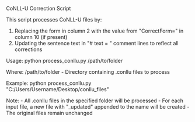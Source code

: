 CoNLL-U Correction Script

This script processes CoNLL-U files by:
1. Replacing the form in column 2 with the value from "CorrectForm=" in column 10 (if present)
2. Updating the sentence text in "# text = " comment lines to reflect all corrections

Usage:
    python process_conllu.py /path/to/folder

Where:
    /path/to/folder - Directory containing .conllu files to process

Example:
    python process_conllu.py "C:/Users/Username/Desktop/conllu_files"

Note:
    - All .conllu files in the specified folder will be processed
    - For each input file, a new file with "_updated" appended to the name will be created
    - The original files remain unchanged

